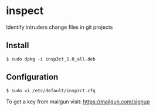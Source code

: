 # inspect
Identify intruders change files in git projects

## Install

    $ sudo dpkg -i insp3ct_1.0_all.deb

## Configuration

    $ sudo vi /etc/default/insp3ct.cfg

To get a key from mailgun visit: https://mailgun.com/signup
